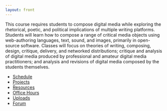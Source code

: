 ```yaml
---
layout: front
---
```


This course requires students to compose digital media while exploring the rhetorical, poetic, and political implications of multiple writing platforms. Students will learn how to compose a range of critical media objects using web-authoring languages, text, sound, and images, primarily in open-source software. Classes will focus on theories of writing, composing, design, critique, delivery, and networked distributions; critique and analysis of digital media produced by professional and amateur digital media practitioners; and analysis and revisions of digital media composed by the students themselves.

<nav>
  <ul class="nav nav-pills center-pills">
    <li role="navigation"><a class="list-group-item" href="schedule" title="lesson plans and homeworks">Schedule</a></li>
    <li role="navigation"><a class="list-group-item" href="projects" title="major assignments for the course">Projects</a></li>
    <li role="navigation"><a class="list-group-item" href="resources" title="useful links">Resources</a></li>
    <li role="navigation"><a class="list-group-item" href="office" title="one-on-one is most hands-on">Office Hours</a></li>
    <li role="navigation"><a class="list-group-item" href="uploads" title="files and handouts">Uploads</a></li>
    <li role="navigation"><a class="list-group-item" href="https://github.com/benmiller314/cdm2019fall/issues" title="discuss readings, post responses">Forum</a></li>
  </ul>
</nav>

